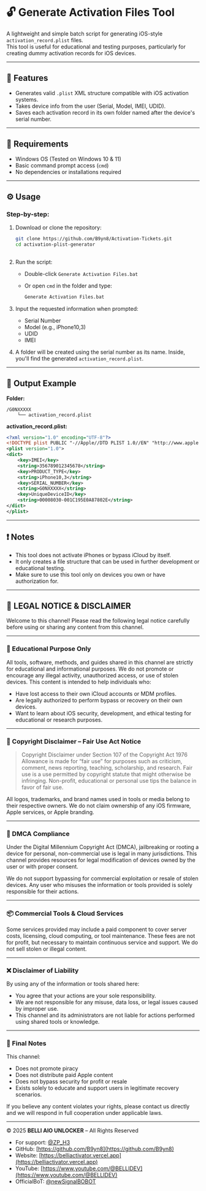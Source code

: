 # 🔓 Generate Activation Files Tool

A lightweight and simple batch script for generating iOS-style `activation_record.plist` files.  
This tool is useful for educational and testing purposes, particularly for creating dummy activation records for iOS devices.

---

## 🚀 Features

- Generates valid `.plist` XML structure compatible with iOS activation systems.
- Takes device info from the user (Serial, Model, IMEI, UDID).
- Saves each activation record in its own folder named after the device's serial number.

---

## 🧰 Requirements

- Windows OS (Tested on Windows 10 & 11)
- Basic command prompt access (`cmd`)
- No dependencies or installations required

---

## ⚙️ Usage

### Step-by-step:

1. Download or clone the repository:
   ```bash
   git clone https://github.com/B9yn8/Activation-Tickets.git
   cd activation-plist-generator
  

2. Run the script:

   * Double-click `Generate Activation Files.bat`
   * Or open `cmd` in the folder and type:

     ```bash
     Generate Activation Files.bat
     ```

3. Input the requested information when prompted:

   * Serial Number
   * Model (e.g., iPhone10,3)
   * UDID
   * IMEI

4. A folder will be created using the serial number as its name.
   Inside, you'll find the generated `activation_record.plist`.

---

## 📂 Output Example

**Folder:**

```
/G0NXXXXX
    └── activation_record.plist
```

**activation\_record.plist:**

```xml
<?xml version="1.0" encoding="UTF-8"?>
<!DOCTYPE plist PUBLIC "-//Apple//DTD PLIST 1.0//EN" "http://www.apple.com/DTDs/PropertyList-1.0.dtd">
<plist version="1.0">
<dict>
    <key>IMEI</key>
    <string>356789012345678</string>
    <key>PRODUCT_TYPE</key>
    <string>iPhone10,3</string>
    <key>SERIAL_NUMBER</key>
    <string>G0NXXXXX</string>
    <key>UniqueDeviceID</key>
    <string>00008030-001C195E0A87802E</string>
</dict>
</plist>
```

---

## ❗ Notes

* This tool does not activate iPhones or bypass iCloud by itself.
* It only creates a file structure that can be used in further development or educational testing.
* Make sure to use this tool only on devices you own or have authorization for.

---

## 📜 LEGAL NOTICE & DISCLAIMER

Welcome to this channel! Please read the following legal notice carefully before using or sharing any content from this channel.

---

### 🔐 Educational Purpose Only

All tools, software, methods, and guides shared in this channel are strictly for educational and informational purposes.
We do not promote or encourage any illegal activity, unauthorized access, or use of stolen devices.
This content is intended to help individuals who:

* Have lost access to their own iCloud accounts or MDM profiles.
* Are legally authorized to perform bypass or recovery on their own devices.
* Want to learn about iOS security, development, and ethical testing for educational or research purposes.

---

### 🧾 Copyright Disclaimer – Fair Use Act Notice

> Copyright Disclaimer under Section 107 of the Copyright Act 1976
> Allowance is made for “fair use” for purposes such as criticism, comment, news reporting, teaching, scholarship, and research.
> Fair use is a use permitted by copyright statute that might otherwise be infringing.
> Non-profit, educational or personal use tips the balance in favor of fair use.

All logos, trademarks, and brand names used in tools or media belong to their respective owners. We do not claim ownership of any iOS firmware, Apple services, or Apple branding.

---

### 📄 DMCA Compliance

Under the Digital Millennium Copyright Act (DMCA), jailbreaking or rooting a device for personal, non-commercial use is legal in many jurisdictions. This channel provides resources for legal modification of devices owned by the user or with proper consent.

We do not support bypassing for commercial exploitation or resale of stolen devices. Any user who misuses the information or tools provided is solely responsible for their actions.

---

### 📦 Commercial Tools & Cloud Services

Some services provided may include a paid component to cover server costs, licensing, cloud computing, or tool maintenance.
These fees are not for profit, but necessary to maintain continuous service and support. We do not sell stolen or illegal content.

---

### ❌ Disclaimer of Liability

By using any of the information or tools shared here:

* You agree that your actions are your sole responsibility.
* We are not responsible for any misuse, data loss, or legal issues caused by improper use.
* This channel and its administrators are not liable for actions performed using shared tools or knowledge.

---

### 📢 Final Notes

This channel:

* Does not promote piracy
* Does not distribute paid Apple content
* Does not bypass security for profit or resale
* Exists solely to educate and support users in legitimate recovery scenarios.

If you believe any content violates your rights, please contact us directly and we will respond in full cooperation under applicable laws.

---

© 2025 **BELLI AIO UNLOCKER** – All Rights Reserved
* For support: [@ZP_H3](https://t.me/ZP_H3)
* GitHub: [https://github.com/B9yn8](https://github.com/B9yn8)
* Website: [https://belliactivator.vercel.app](https://belliactivator.vercel.app)
* YouTube: [https://www.youtube.com/@BELLIDEV](https://www.youtube.com/@BELLIDEV)
* OfficialBoT: [@newSignalBOBOT](https://t.me/newSignalBOBOT)

